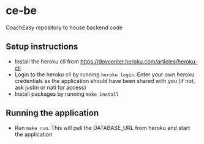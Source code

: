 # ce-be
CoachEasy repository to house backend code

## Setup instructions
- Install the heroku cli from https://devcenter.heroku.com/articles/heroku-cli
- Login to the heroku cli by running `heroku login`. Enter your own heroku credentials as the application should have been shared with you (if not, ask justin or nati for access)
- Install packages by running `make install`

## Running the application
- Run `make run`. This will pull the DATABASE_URL from heroku and start the application
